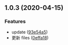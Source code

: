 ## 1.0.3 (2020-04-15)

### Features

- update ([93e54a5](https://github.com/nu-system/nu-cli/commit/93e54a5d736cc87fef229188c1cd303c67ca56e4))
- 更新 files ([0effa18](https://github.com/nu-system/nu-cli/commit/0effa18065333d869500f7a50c69c5fda1293673))
